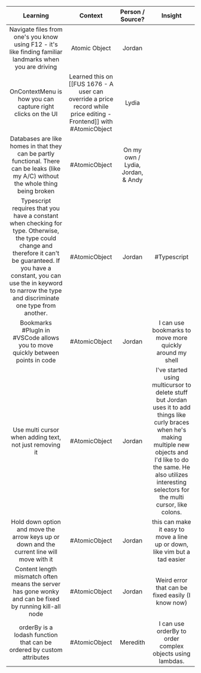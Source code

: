 | Learning		| Context		| Person / Source?				| Insight 			|
| :----------: | :----------: | :----------: | :----------: |
| Navigate files from one's you know using F12 - it's like finding familiar landmarks when you are driving | Atomic Object | Jordan | |
| OnContextMenu is how you can capture right clicks on the UI | Learned this on [[FUS 1676 - A user can override a price record while price editing - Frontend]] with #AtomicObject  | Lydia | |
| Databases are like homes in that they can be partly functional. There can be leaks (like my A/C) without the whole thing being broken | #AtomicObject | On my own / Lydia, Jordan, & Andy | |
| Typescript requires that you have a constant when checking for type. Otherwise, the type could change and therefore it can't be guaranteed. If you have a constant, you can use the in keyword to narrow the type and discriminate one type from another.  | #AtomicObject  | Jordan | #Typescript |
| Bookmarks #PlugIn  in #VSCode allows you to move quickly between points in code | #AtomicObject  | Jordan | I can use bookmarks to move more quickly around my shell |
| Use multi cursor when adding text, not just removing it | #AtomicObject | Jordan | I've started using multicursor to delete stuff but Jordan uses it to add things like curly braces when he's making multiple new objects and I'd like to do the same. He also utilizes interesting selectors for the multi cursor, like colons. |
| Hold down option and move the arrow keys up or down and the current line will move with it | #AtomicObject  | Jordan | this can make it easy to move a line up or down, like vim but a tad easier | 
| Content length mismatch often means the server has gone wonky and can be fixed by running kill-all node | #AtomicObject  | Jordan | Weird error that can be fixed easily (I know now) |
| orderBy is a lodash function that can be ordered by custom attributes | #AtomicObject | Meredith | I can use orderBy to order complex objects using lambdas. |